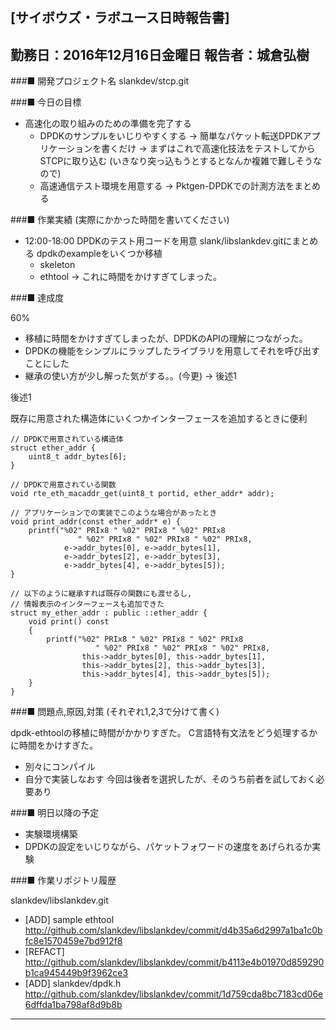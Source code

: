 

[サイボウズ・ラボユース日時報告書]
---------------------------------------------------------------------------
勤務日：2016年12月16日金曜日
報告者：城倉弘樹
---------------------------------------------------------------------------
###■ 開発プロジェクト名
 slankdev/stcp.git


###■ 今日の目標


 - 高速化の取り組みのための準備を完了する
     - DPDKのサンプルをいじりやすくする
       -> 簡単なパケット転送DPDKアプリケーションを書くだけ
       -> まずはこれで高速化技法をテストしてからSTCPに取り込む
          (いきなり突っ込もうとするとなんか複雑で難しそうなので)
     - 高速通信テスト環境を用意する
       -> Pktgen-DPDKでの計測方法をまとめる



###■ 作業実績 (実際にかかった時間を書いてください)

 - 12:00-18:00 DPDKのテスト用コードを用意
   slank/libslankdev.gitにまとめる
   dpdkのexampleをいくつか移植
      - skeleton
	  - ethtool -> これに時間をかけすぎてしまった。


###■ 達成度

60%

 - 移植に時間をかけすぎてしまったが、DPDKのAPIの理解につながった。
 - DPDKの機能をシンプルにラップしたライブラリを用意してそれを呼び出すことにした
 - 継承の使い方が少し解った気がする。。(今更) -> 後述1


後述1

既存に用意された構造体にいくつかインターフェースを追加するときに便利

```
// DPDKで用意されている構造体
struct ether_addr {
	uint8_t addr_bytes[6];
}

// DPDKで用意されている関数
void rte_eth_macaddr_get(uint8_t portid, ether_addr* addr);

// アプリケーションでの実装でこのような場合があったとき
void print_addr(const ether_addr* e) {
	printf("%02" PRIx8 " %02" PRIx8 " %02" PRIx8
			   " %02" PRIx8 " %02" PRIx8 " %02" PRIx8,
			e->addr_bytes[0], e->addr_bytes[1],
			e->addr_bytes[2], e->addr_bytes[3],
			e->addr_bytes[4], e->addr_bytes[5]);
}

// 以下のように継承すれば既存の関数にも渡せるし,
// 情報表示のインターフェースも追加できた
struct my_ether_addr : public ::ether_addr {
	void print() const
	{
		printf("%02" PRIx8 " %02" PRIx8 " %02" PRIx8
				   " %02" PRIx8 " %02" PRIx8 " %02" PRIx8,
				this->addr_bytes[0], this->addr_bytes[1],
				this->addr_bytes[2], this->addr_bytes[3],
				this->addr_bytes[4], this->addr_bytes[5]);
	}
}
```




###■ 問題点,原因,対策 (それぞれ1,2,3で分けて書く)

dpdk-ethtoolの移植に時間がかかりすぎた。
C言語特有文法をどう処理するかに時間をかけすぎた。
 - 別々にコンパイル
 - 自分で実装しなおす
今回は後者を選択したが、そのうち前者を試しておく必要あり


###■ 明日以降の予定

 - 実験環境構築
 - DPDKの設定をいじりながら、パケットフォワードの速度をあげられるか実験


###■ 作業リポジトリ履歴


slankdev/libslankdev.git
 - [ADD] sample ethtool
   http://github.com/slankdev/libslankdev/commit/d4b35a6d2997a1ba1c0bfc8e1570459e7bd912f8
 - [REFACT]
   http://github.com/slankdev/libslankdev/commit/b4113e4b01970d859290b1ca945449b9f3962ce3
 - [ADD] slankdev/dpdk.h
   http://github.com/slankdev/libslankdev/commit/1d759cda8bc7183cd06e6dffda1ba798af8d9b8b


---------------------------------------------------------------------------



